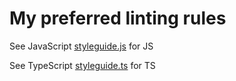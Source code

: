 # My preferred linting rules

See JavaScript [styleguide.js](styleguide.js) for JS

See TypeScript [styleguide.ts](styleguide.ts) for TS
